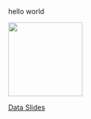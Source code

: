 hello world

<img src="https://miro.medium.com/v2/resize:fit:1400/format:webp/1*mgXvzNcwfpnBawI6XTkVRg.png" width="150" height="150">

[Data Slides](https://docs.google.com/presentation/d/18Q3D1hVQ1lUIEyh8BX9vg-vuHmLc5DF_ei9m_K_i3oY/edit?usp=sharing)
